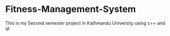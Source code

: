 # Fitness-Management-System
This is my Second semester project in Kathmandu University  using c++ and qt 
